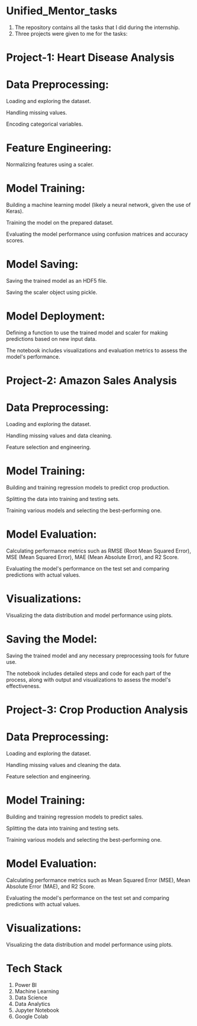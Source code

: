 # Unified_Mentor_tasks

1. The repository contains all the tasks that I did during the internship.
2. Three projects were given to me for the tasks:
# Project-1: Heart Disease Analysis
   
# Data Preprocessing:

Loading and exploring the dataset.

Handling missing values.

Encoding categorical variables.

# Feature Engineering:

Normalizing features using a scaler.

# Model Training:

Building a machine learning model (likely a neural network, given the use of Keras).

Training the model on the prepared dataset.

Evaluating the model performance using confusion matrices and accuracy scores.

# Model Saving:

Saving the trained model as an HDF5 file.

Saving the scaler object using pickle.

# Model Deployment:

Defining a function to use the trained model and scaler for making predictions based on new input data.

The notebook includes visualizations and evaluation metrics to assess the model's performance.

# Project-2: Amazon Sales Analysis

# Data Preprocessing:

Loading and exploring the dataset.

Handling missing values and data cleaning.

Feature selection and engineering.

# Model Training:

Building and training regression models to predict crop production.

Splitting the data into training and testing sets.

Training various models and selecting the best-performing one.

# Model Evaluation:

Calculating performance metrics such as RMSE (Root Mean Squared Error), MSE (Mean Squared Error), MAE (Mean Absolute Error), and R2 Score.

Evaluating the model's performance on the test set and comparing predictions with actual values.

# Visualizations:

Visualizing the data distribution and model performance using plots.

# Saving the Model:

Saving the trained model and any necessary preprocessing tools for future use.

The notebook includes detailed steps and code for each part of the process, along with output and visualizations to assess the model's effectiveness.
   
# Project-3: Crop Production Analysis

# Data Preprocessing:

Loading and exploring the dataset.

Handling missing values and cleaning the data.

Feature selection and engineering.

# Model Training:

Building and training regression models to predict sales.

Splitting the data into training and testing sets.

Training various models and selecting the best-performing one.

# Model Evaluation:

Calculating performance metrics such as Mean Squared Error (MSE), Mean Absolute Error (MAE), and R2 Score.

Evaluating the model's performance on the test set and comparing predictions with actual values.

# Visualizations:

Visualizing the data distribution and model performance using plots.

# Tech Stack
1. Power BI
2. Machine Learning
3. Data Science
4. Data Analytics
5. Jupyter Notebook
6. Google Colab

